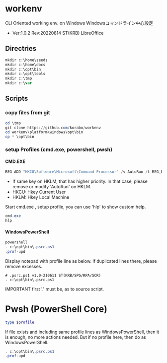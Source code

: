 # workenv
CLI Oriented working env. on Windows
Windowsコマンドライン中心設定
- Ver:1.0.2 Rev:20220814 ST(KRB) LibreOffice

## Directries
```powershell
mkdir c:\home\seeds
mkdir c:\home\docs
mkdir c:\opt\bin
mkdir c:\opt\tools
mkdir c:\tmp
mkdir c:\var
```
## Scripts
### copy files from git
```powershell
cd \tmp
git clone https://github.com/korabo/workenv
cd workenv\platform\windows\opt\bin
cp * \opt\bin
```

### setup Profiles (cmd.exe, powershell, pwsh)
#### CMD.EXE
```powershell
REG ADD "HKCU\Software\Microsoft\Command Processor" /v AutoRun /t REG_EXPAND_SZ /d "c:\opt\bin\.cmdrc.cmd"
```

* If same key on HKLM, that has higher priority. In that case, please remove or modify 'AutoRun' on HKLM.
* HKCU: Hkey Current User
* HKLM: Hkey Local Machine

Start cmd.exe , setup profile, you can use 'hlp' to show custom help.

```powershell
cmd.exe
hlp
```
#### WindowsPowerShell
```powershell
powershell
. c:\opt\bin\.psrc.ps1
.prof-upd
```

Display notepad with profile line as below.
If duplicated lines there, please remove excesses.

```text
# .psrc.ps1 v1.0-210611 ST(KRB/SPG/RPA/SCR)
. c:\opt\bin\.psrc.ps1
```

IMPORTANT first '.' must be, as to source script.

# Pwsh (PowerShell Core)
```powershell
type $profile
```

If file exists and including same profile lines as WindowsPowerShell, then it is enough, no more actions needed.
But if no profile here, then do as WindowsPowerShell.

```powershell
. c:\opt\bin\.psrc.ps1
.prof-upd
```

